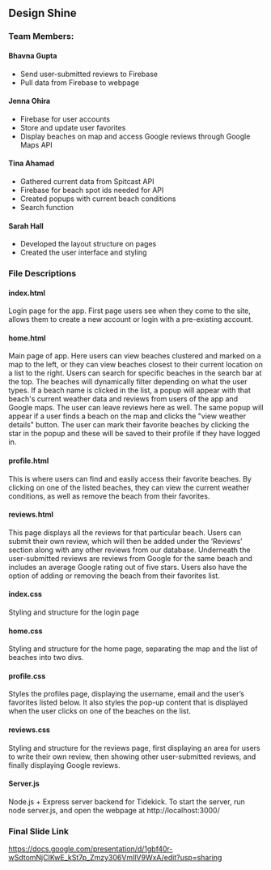 ## Design Shine

### Team Members:

#### Bhavna Gupta
  * Send user-submitted reviews to Firebase
  * Pull data from Firebase to webpage

#### Jenna Ohira
  * Firebase for user accounts
  * Store and update user favorites
  * Display beaches on map and access Google reviews through Google Maps API

#### Tina Ahamad
  * Gathered current data from Spitcast API
  * Firebase for beach spot ids needed for API
  * Created popups with current beach conditions
  * Search function

#### Sarah Hall
  * Developed the layout structure on pages
  * Created the user interface and styling

### File Descriptions

#### index.html
Login page for the app. First page users see when they come to the site, allows them to create a new account or login with a pre-existing account.

#### home.html
Main page of app. Here users can view beaches clustered and marked on a map to the left, or they can view beaches closest to their current location on a list to the right. Users can search for specific beaches in the search bar at the top. The beaches will dynamically filter depending on what the user types. If a beach name is clicked in the list, a popup will appear with that beach's current weather data and reviews from users of the app and Google maps. The user can leave reviews here as well. The same popup will appear if a user finds a beach on the map and clicks the "view weather details" button. The user can mark their favorite beaches by clicking the star in the popup and these will be saved to their profile if they have logged in.

#### profile.html
This is where users can find and easily access their favorite beaches. By clicking on one of the listed beaches, they can view the current weather conditions, as well as remove the beach from their favorites.

#### reviews.html
This page displays all the reviews for that particular beach. Users can submit their own review, which will then be added under the ‘Reviews’ section along with any other reviews from our database. Underneath the user-submitted reviews are reviews from Google for the same beach and includes an average Google rating out of five stars. Users also have the option of adding or removing the beach from their favorites list.

#### index.css
Styling and structure for the login page

#### home.css
Styling and structure for the home page, separating the map and the list of beaches into two divs.

#### profile.css
Styles the profiles page, displaying the username, email and the user’s favorites listed below. It also styles the pop-up content that is displayed when the user clicks on one of the beaches on the list.

#### reviews.css
Styling and structure for the reviews page, first displaying an area for users to write their own review, then showing other user-submitted reviews, and finally displaying Google reviews.

#### Server.js
Node.js + Express server backend for Tidekick. To start the server, run node server.js, and open the webpage at http://localhost:3000/

### Final Slide Link
https://docs.google.com/presentation/d/1gbf40r-wSdtomNjCIKwE_kSt7p_Zmzy306VmIlV9WxA/edit?usp=sharing
